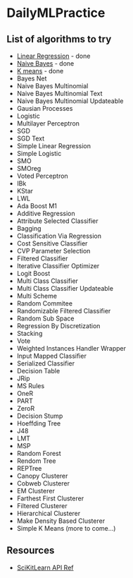 # DailyMLPractice

## List of algorithms to try
* [Linear Regression]() - done
* [Naive Bayes](http://machinelearningmastery.com/naive-bayes-classifier-scratch-python/) - done
* [K means]() - done
* Bayes Net
* Naive Bayes Multinomial
* Naive Bayes Multinomial Text
* Naive Bayes Multinomial Updateable
* Gausian Processes
* Logistic
* Multilayer Perceptron
* SGD
* SGD Text
* Simple Linear Regression
* Simple Logistic
* SMO
* SMOreg
* Voted Perceptron
* IBk
* KStar
* LWL
* Ada Boost M1
* Additive Regression
* Attribute Selected Classifier
* Bagging
* Classification Via Regression
* Cost Sensitive Classifier
* CVP Parameter Selection
* Filtered Classifier
* Iterative Classifier Optimizer
* Logit Boost
* Multi Class Classifier
* Multi Class Classifier Updateable
* Multi Scheme
* Random Commitee
* Randomizable Filtered Classifier
* Random Sub Space
* Regression By Discretization
* Stacking
* Vote
* Weighted Instances Handler Wrapper
* Input Mapped Classifier
* Serialized Classifier
* Decision Table
* JRip
* MS Rules
* OneR
* PART
* ZeroR
* Decision Stump
* Hoeffding Tree
* J48
* LMT
* MSP
* Random Forest
* Rendom Tree
* REPTree
* Canopy Clusterer
* Cobweb Clusterer
* EM Clusterer
* Farthest First Clusterer
* Filtered Clusterer
* Hierarchical Clusterer
* Make Density Based Clusterer
* Simple K Means
(more to come...)

## Resources

* [SciKitLearn API Ref](http://scikit-learn.org/stable/modules/classes.html#module-sklearn.base)
